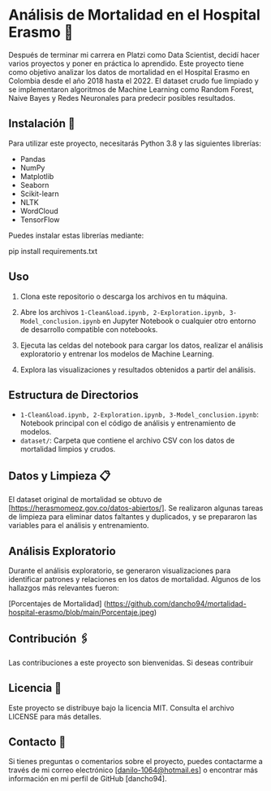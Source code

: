 # Análisis de Mortalidad en el Hospital Erasmo 🚀

Después de terminar mi carrera en Platzi como Data Scientist, decidí hacer varios proyectos y poner en práctica lo aprendido.
Este proyecto tiene como objetivo analizar los datos de mortalidad en el Hospital Erasmo en Colombia desde el año 2018 hasta el 2022.
El dataset crudo fue limpiado y se implementaron algoritmos de Machine Learning como Random Forest, Naive Bayes y Redes Neuronales para predecir posibles resultados.

## Instalación 🔧

Para utilizar este proyecto, necesitarás Python 3.8 y las siguientes librerías:

- Pandas
- NumPy
- Matplotlib
- Seaborn
- Scikit-learn
- NLTK
- WordCloud
- TensorFlow

Puedes instalar estas librerías mediante:

pip install requirements.txt

## Uso

1. Clona este repositorio o descarga los archivos en tu máquina.

2. Abre los archivos `1-Clean&load.ipynb, 2-Exploration.ipynb, 3-Model_conclusion.ipynb` en Jupyter Notebook o cualquier otro entorno de desarrollo compatible con notebooks.

3. Ejecuta las celdas del notebook para cargar los datos, realizar el análisis exploratorio y entrenar los modelos de Machine Learning.

4. Explora las visualizaciones y resultados obtenidos a partir del análisis.

## Estructura de Directorios

- `1-Clean&load.ipynb, 2-Exploration.ipynb, 3-Model_conclusion.ipynb`: Notebook principal con el código de análisis y entrenamiento de modelos.
- `dataset/`: Carpeta que contiene el archivo CSV con los datos de mortalidad limpios y crudos.

## Datos y Limpieza 📋

El dataset original de mortalidad se obtuvo de [https://herasmomeoz.gov.co/datos-abiertos/]. Se realizaron algunas tareas de limpieza para eliminar datos faltantes y duplicados, y se prepararon las variables para el análisis y entrenamiento.

## Análisis Exploratorio

Durante el análisis exploratorio, se generaron visualizaciones para identificar patrones y relaciones en los datos de mortalidad. Algunos de los hallazgos más relevantes fueron:

[Porcentajes de Mortalidad] (https://github.com/dancho94/mortalidad-hospital-erasmo/blob/main/Porcentaje.jpeg)



## Contribución 🖇️

Las contribuciones a este proyecto son bienvenidas. Si deseas contribuir

## Licencia 📄

Este proyecto se distribuye bajo la licencia MIT. Consulta el archivo LICENSE para más detalles.

## Contacto 📢

Si tienes preguntas o comentarios sobre el proyecto, puedes contactarme a través de mi correo electrónico [danilo-1064@hotmail.es] o encontrar más información en mi perfil de GitHub [dancho94].





